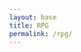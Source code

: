 ```yaml
---
layout: base
title: RPG
permalink: /rpg/
---
```


<canvas id='gameCanvas'></canvas>

<script type="module">
    import GameControl from '{{site.baseurl}}/assets/js/rpg/GameControl.js';

    // Background data
    const image_src = "{{site.baseurl}}/images/rpg/anorLondo.jpg";
    const image_data = {
        pixels: {height: 580, width: 1038}
    };
    const image = {src: image_src, data: image_data};

    // Sprite data
    const sprite_src = "{{site.baseurl}}/images/rpg/link.png";
    const sprite_data = {
        SCALE_FACTOR: 10,
        STEP_FACTOR: 2000,
        ANIMATION_RATE: 50,
        pixels: {height: 347, width: 145},
        orientation: {rows: 0, columns: 4 },
        down: {row: 0, start: 0, columns: 3 },
        left: {row: 0, start: 0, columns: 2 },
        right: {row: 0, start: 0, columns: 4 },
        up: {row: 0, start: 0, columns: 1 },
    };
    const sprite = {src: sprite_src, data: sprite_data};

    // Assets for game
    //const assets = {}
    //const assets = {image: image}
    //const assets = {sprite: sprite}
    const assets = {image: image, sprite: sprite}

    // Start game engine
    GameControl.start(assets);
</script>
